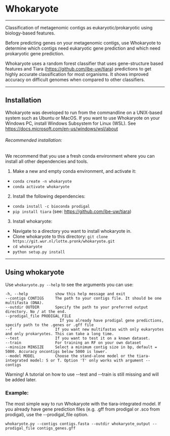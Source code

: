 # Whokaryote

---
Classification of metagenomic contigs as eukaryotic/prokaryotic using biology-based features. 

Before predicting genes on your metagenomic contigs, use Whokaryote to determine which contigs need eukaryotic gene 
prediction and which need prokaryotic gene prediction.

Whokaryote uses a random forest classifier that uses gene-structure based features and Tiara
(https://github.com/ibe-uw/tiara) predictions to get highly accurate classification for most organisms. 
It shows improved accuracy on difficult genomes when compared to other classifiers.

---

## Installation

Whokaryote was developed to run from the commandline on a UNIX-based system such as Ubuntu or MacOS. 
If you want to use Whokaryote on your Windows PC, install Windows Subsystem for Linux (WSL). See
https://docs.microsoft.com/en-us/windows/wsl/about

###### Recommended installation:

We recommend that you use a fresh conda environment where you can install all other dependencies and tools.

1. Make a new and empty conda environment, and activate it:
- `conda create -n whokaryote`
- `conda activate whokaryote`
2. Install the following dependencies:
- `conda install -c bioconda prodigal`
- `pip install tiara` (see: https://github.com/ibe-uw/tiara)
3. Install whokaryote:
- Navigate to a directory you want to install whokaryote in.
- Clone whokaryote to this directory: `git clone https://git.wur.nl/lotte.pronk/whokaryote.git `
- `cd whokaryote`
- `python setup.py install`

---
## Using whokaryote

Use `whokaryote.py --help` to see the arguments you can use:
```
-h, --help            show this help message and exit
--contigs CONTIGS     The path to your contigs file. It should be one multifasta (DNA).
--outdir OUTDIR       Specify the path to your preferred output directory. No / at the end.
--prodigal_file PRODIGAL_FILE
                        If you already have prodigal gene predictions, specify path to the .genes or .gff file
--f                   If you want new multifastas with only eukaryotes and only prokaryotes. This can take a long time.
--test                If you want to test it on a known dataset.
--train               For training an RF on your own dataset
--minsize MINSIZE     Select a minimum contig size in bp, default = 5000. Accuracy oncontigs below 5000 is lower.
--model MODEL         Choose the stand-alone model or the tiara-integrated model: S or T. Option 'T' only works with argument --contigs
```

Warning! A tutorial on how to use --test and --train is still missing and will be added later.

### Example:

The most simple way to run Whokaryote with the tiara-integrated model.
If you already have gene prediction files (e.g. .gff from prodigal or .sco from prodigal), 
use the --prodigal_file option.

```
whokaryote.py --contigs contigs.fasta --outdir whokaryote_output --prodigal_file contigs_genes.gff
```
